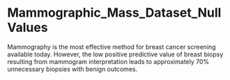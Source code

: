 # Mammographic_Mass_Dataset_NullValues
Mammography is the most effective method for breast cancer screening available today. However, the low positive predictive value of breast biopsy resulting from mammogram interpretation leads to approximately 70% unnecessary biopsies with benign outcomes.
